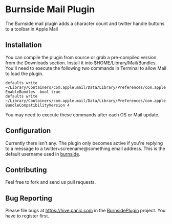 Burnside Mail Plugin
====================

The Burnside mail plugin adds a character count and twitter handle buttons to a toolbar in Apple Mail

Installation
------------

You can compile the plugin from source or grab a pre-compiled version from the Downloads section. Install it into $HOME/Library/Mail/Bundles. You'll need to execute the following two commands in Terminal to allow Mail to load the plugin.

	defaults write ~/Library/Containers/com.apple.mail/Data/Library/Preferences/com.apple.mail.plist EnableBundles -bool true
	defaults write ~/Library/Containers/com.apple.mail/Data/Library/Preferences/com.apple.mail.plist BundleCompatibilityVersion 4

You may need to execute these commands after each OS or Mail update.

Configuration
-------------

Currently there isn't any. The plugin only becomes active if you're replying to a message to a twitter+screename@something email address. This is the default username used in [burnside](https://github.com/panicinc/burnside).

Contributing
------------

Feel free to fork and send us pull requests.

Bug Reporting
-------------

Please file bugs at https://hive.panic.com in the [BurnsidePlugin](https://hive.panic.com/projects/burnside-plugin) project. You have to register first.

